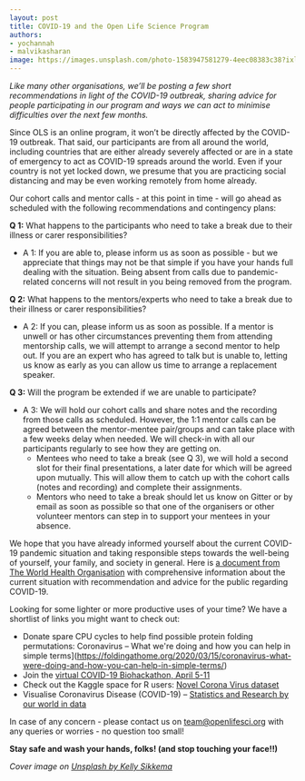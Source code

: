 ```yaml
---
layout: post
title: COVID-19 and the Open Life Science Program
authors: 
- yochannah
- malvikasharan
image: https://images.unsplash.com/photo-1583947581279-4eec08383c38?ixlib=rb-1.2.1&ixid=eyJhcHBfaWQiOjEyMDd9&auto=format&fit=crop&w=1526&q=80
---
```


*Like many other organisations, we’ll be posting a few short recommendations in light of the COVID-19 outbreak, sharing advice for people participating in our program and ways we can act to minimise difficulties over the next few months.*

Since OLS is an online program, it won’t be directly affected by the COVID-19 outbreak. That said, our participants are from all around the world, including countries that are either already severely affected or are in a state of emergency to act as COVID-19 spreads around the world. Even if your country is not yet locked down, we presume that you are practicing social distancing and may be even working remotely from home already.

Our cohort calls and mentor calls - at this point in time - will go ahead as scheduled with the following recommendations and contingency plans: 

**Q 1:** What happens to the participants who need to take a break due to their illness or carer responsibilities?
- A 1: If you are able to, please inform us as soon as possible - but we appreciate that things may not be that simple if you have your hands full dealing with the situation. Being absent from calls due to pandemic-related concerns will not result in you being removed from the program. 

**Q 2:** What happens to the mentors/experts who need to take a break due to their illness or carer responsibilities?
- A 2: If you can, please inform us as soon as possible. If a mentor is unwell or has other circumstances preventing them from attending mentorship calls, we will attempt to arrange a second mentor to help out. If you are an expert who has agreed to talk but is unable to, letting us know as early as you can allow us time to arrange a replacement speaker. 

**Q 3:** Will the program be extended if we are unable to participate?
- A 3: We will hold our cohort calls and share notes and the recording from those calls as scheduled. However, the 1:1 mentor calls can be agreed between the mentor-mentee pair/groups and can take place with a few weeks delay when needed. We will check-in with all our participants regularly to see how they are getting on. 
  - Mentees who need to take a break (see Q 3), we will hold a second slot for their final presentations, a later date for which will be agreed upon mutually. This will allow them to catch up with the cohort calls (notes and recording) and complete their assignments.
  - Mentors who need to take a break should let us know on Gitter or by email as soon as possible so that one of the organisers or other volunteer mentors can step in to support your mentees in your absence.

We hope that you have already informed yourself about the current COVID-19 pandemic situation and taking responsible steps towards the well-being of yourself, your family, and society in general. Here is [a document from The World Health Organisation](https://www.who.int/docs/default-source/coronaviruse/situation-reports/20200313-sitrep-53-covid-19.pdf?sfvrsn=adb3f72_2) with comprehensive information about the current situation with recommendation and advice for the public regarding COVID-19.

Looking for some lighter or more productive uses of your time? We have a shortlist of links you might want to check out: 
- Donate spare CPU cycles to help find possible protein folding permutations: Coronavirus – What we're doing and how you can help in simple terms](https://foldingathome.org/2020/03/15/coronavirus-what-were-doing-and-how-you-can-help-in-simple-terms/) 
- Join the [virtual COVID-19 Biohackathon, April 5-11](https://github.com/virtual-biohackathons/covid-19-bh20) 
- Check out the Kaggle space for R users: [Novel Corona Virus dataset](https://www.kaggle.com/sudalairajkumar/novel-corona-virus-2019-dataset/tasks?taskId=508&utm_medium=email&utm_source=intercom&utm_campaign=tasks-award-march-2020)
- Visualise Coronavirus Disease (COVID-19) – [Statistics and Research by our world in data](https://ourworldindata.org/coronavirus)

In case of any concern - please contact us on [team@openlifesci.org](mailto:team@openlifesci.org) with any queries or worries - no question too small! 

**Stay safe and wash your hands, folks! (and stop touching your face!!)**

*Cover image on [Unsplash by Kelly Sikkema](https://unsplash.com/photos/V_-vbcHMATA)*
